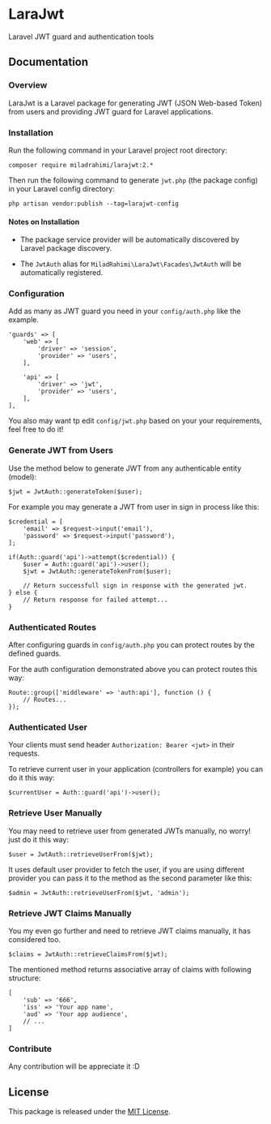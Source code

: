 # LaraJwt
Laravel JWT guard and authentication tools

## Documentation

### Overview

LaraJwt is a Laravel package for
generating JWT (JSON Web-based Token) from users
and providing JWT guard for Laravel applications.

### Installation

Run the following command in your Laravel project root directory:

```
composer require miladrahimi/larajwt:2.*
```

Then run the following command to generate `jwt.php` (the package config) in your Laravel config directory:

```
php artisan vendor:publish --tag=larajwt-config
```

#### Notes on Installation

* The package service provider will be automatically discovered by Laravel package discovery.

* The `JwtAuth` alias for `MiladRahimi\LaraJwt\Facades\JwtAuth` will be automatically registered.

### Configuration

Add as many as JWT guard you need in your `config/auth.php` like the example.

```
'guards' => [
    'web' => [
        'driver' => 'session',
        'provider' => 'users',
    ],

    'api' => [
        'driver' => 'jwt',
        'provider' => 'users',
    ],
],
```

You also may want tp edit `config/jwt.php` based on your your requirements, feel free to do it!

### Generate JWT from Users

Use the method below to generate JWT from any authenticable entity (model):

```
$jwt = JwtAuth::generateToken($user);
```

For example you may generate a JWT from user in sign in process like this:

```
$credential = [
    'email' => $request->input('email'),
    'password' => $request->input('password'),
];
    
if(Auth::guard('api')->attempt($credential)) {
    $user = Auth::guard('api')->user();
    $jwt = JwtAuth::generateTokenFrom($user);
    
    // Return successfull sign in response with the generated jwt.
} else {
    // Return response for failed attempt...
}
```

### Authenticated Routes

After configuring guards in `config/auth.php` you can protect routes by the defined guards.

For the auth configuration demonstrated above you can protect routes this way:

```
Route::group(['middleware' => 'auth:api'], function () {
    // Routes...
});
```

### Authenticated User

Your clients must send header `Authorization: Bearer <jwt>` in their requests.

To retrieve current user in your application (controllers for example) you can do it this way:

```
$currentUser = Auth::guard('api')->user();
```

### Retrieve User Manually

You may need to retrieve user from generated JWTs manually, no worry! just do it this way:

```
$user = JwtAuth::retrieveUserFrom($jwt);

```

It uses default user provider to fetch the user,
if you are using different provider you can pass it to the method as the second parameter like this:

```
$admin = JwtAuth::retrieveUserFrom($jwt, 'admin');
```

### Retrieve JWT Claims Manually

You my even go further and need to retrieve JWT claims manually, it has considered too.

```
$claims = JwtAuth::retrieveClaimsFrom($jwt);
```

The mentioned method returns associative array of claims with following structure:

```
[
    'sub' => '666',
    'iss' => 'Your app name',
    'aud' => 'Your app audience',
    // ...
]
```

### Contribute

Any contribution will be appreciate it :D

## License
This package is released under the [MIT License](http://opensource.org/licenses/mit-license.php).